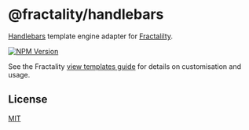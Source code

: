 # @fractality/handlebars

[Handlebars](https://handlebarsjs.com/) template engine adapter for [Fractalilty](http://github.com/sitepark/fractality).

[![NPM Version](https://img.shields.io/npm/v/@fractality/handlebars)](https://www.npmjs.com/package/@fractality/handlebars)

See the Fractality [view templates guide](http://fractal.build/guide/core-concepts/views) for details on customisation and usage.

## License

[MIT](https://github.com/sitepark/fractality/blob/main/LICENSE)
